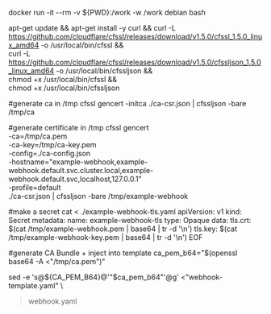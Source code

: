 docker run -it --rm -v ${PWD}:/work -w /work debian bash

apt-get update && apt-get install -y curl &&
curl -L https://github.com/cloudflare/cfssl/releases/download/v1.5.0/cfssl_1.5.0_linux_amd64 -o /usr/local/bin/cfssl && \
curl -L https://github.com/cloudflare/cfssl/releases/download/v1.5.0/cfssljson_1.5.0_linux_amd64 -o /usr/local/bin/cfssljson && \
chmod +x /usr/local/bin/cfssl && \
chmod +x /usr/local/bin/cfssljson

#generate ca in /tmp
cfssl gencert -initca ./ca-csr.json | cfssljson -bare /tmp/ca

#generate certificate in /tmp
cfssl gencert \
-ca=/tmp/ca.pem \
-ca-key=/tmp/ca-key.pem \
-config=./ca-config.json \
-hostname="example-webhook,example-webhook.default.svc.cluster.local,example-webhook.default.svc,localhost,127.0.0.1" \
-profile=default \
./ca-csr.json | cfssljson -bare /tmp/example-webhook

#make a secret
cat <<EOF > ./example-webhook-tls.yaml
apiVersion: v1
kind: Secret
metadata:
name: example-webhook-tls
type: Opaque
data:
tls.crt: $(cat /tmp/example-webhook.pem | base64 | tr -d '\n')
tls.key: $(cat /tmp/example-webhook-key.pem | base64 | tr -d '\n')
EOF

#generate CA Bundle + inject into template
ca_pem_b64="$(openssl base64 -A <"/tmp/ca.pem")"

sed -e 's@${CA_PEM_B64}@'"$ca_pem_b64"'@g' <"webhook-template.yaml" \
> webhook.yaml